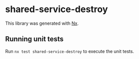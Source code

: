 # shared-service-destroy

This library was generated with [Nx](https://nx.dev).

## Running unit tests

Run `nx test shared-service-destroy` to execute the unit tests.
